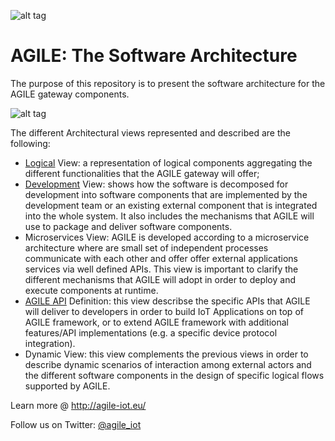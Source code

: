 <!--
# Copyright (C) 2017 FBK.
# All rights reserved. This program and the accompanying materials
# are made available under the terms of the Eclipse Public License v1.0
# which accompanies this distribution, and is available at
# http://www.eclipse.org/legal/epl-v10.html
# 
# Contributors:
#     FBK - initial API and implementation
-->

![alt tag](http://www.agile-project-iot.eu/wp-content/uploads/2016/03/logo-png-transparent-02_small.png)

# AGILE: The Software Architecture

The purpose of this repository is to present the software architecture for the AGILE gateway components.

![alt tag](http://agile-iot.eu/wp-content/uploads/2016/06/AGILE_logical_architecture.png)


The different Architectural views represented and described are the following:
* [Logical] View: a representation of logical components aggregating the different functionalities that the AGILE gateway will offer;
* [Development] View: shows how the software is decomposed for development into software components that are implemented by the development team or an existing external component that is integrated into the whole system. It also includes the mechanisms that AGILE will use to package and deliver software components.
* Microservices View: AGILE is developed according to a microservice architecture where are small set of independent processes communicate with each other and offer offer external applications services via well defined APIs. This view is important to clarify the different mechanisms that AGILE will adopt in order to deploy and execute components at runtime.
* [AGILE API] Definition: this view describse the specific APIs that AGILE will deliver to developers in order to build IoT Applications on top of AGILE framework, or to extend AGILE framework with additional features/API implementations (e.g. a specific device protocol integration). 
* Dynamic View: this view complements the previous views in order to describe dynamic scenarios of interaction among external actors and the different software components in the design of specific logical flows supported by AGILE.


Learn more @ http://agile-iot.eu/

Follow us on Twitter: [@agile_iot]

[@agile_iot]:<https://twitter.com/agile_iot>
[AGILE API]:<https://github.com/Agile-IoT/agile-api-spec>
[Development]:<https://github.com/Agile-IoT/Architecture/tree/master/Development>
[Logical]:<https://github.com/Agile-IoT/Architecture/tree/master/Logical>
